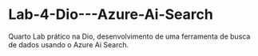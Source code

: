 # Lab-4-Dio---Azure-Ai-Search
Quarto Lab prático na Dio, desenvolvimento de uma ferramenta de busca de dados usando o Azure Ai Search.
